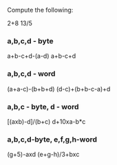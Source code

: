 Compute the following:


2+8
13/5


### a,b,c,d - byte
a+b-c+d-(a-d)
a+b-c+d

### a,b,c,d - word
(a+a-c)-(b+b+d)
(d-c)+(b+b-c-a)+d

### a,b,c - byte, d - word
[(axb)-d]/(b+c)
d+10xa-b*c

### a,b,c,d-byte, e,f,g,h-word
(g+5)-axd
(e+g-h)/3+bxc
